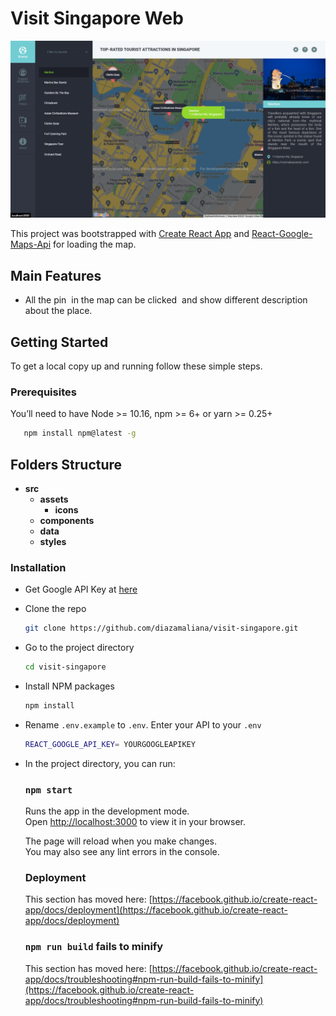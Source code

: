 # Visit Singapore Web 
![Screenshoots](shoots/shoots_1.png)

This project was bootstrapped with [Create React App](https://github.com/facebook/create-react-app) and 
[React-Google-Maps-Api](https://react-google-maps-api-docs.netlify.app/) for loading the map.

## Main Features
- All the pin ​ in the map can be clicked ​ and show different ​ description about the place.

## Getting Started
 To get a local copy up and running follow these simple steps.

### Prerequisites
You’ll need to have Node >= 10.16, npm >= 6+ or yarn >= 0.25+
```bash 
   npm install npm@latest -g
```
## Folders Structure

* **src**
    * **assets**
        * **icons** 
    * **components**
    * **data**
    * **styles**
### Installation
- Get Google API Key at [here](https://console.cloud.google.com/apis/credentials/key)
- Clone the repo 
    ```bash 
    git clone https://github.com/diazamaliana/visit-singapore.git
    ```
- Go to the project directory 
    ```bash 
    cd visit-singapore
    ```
- Install NPM packages
    ```bash 
    npm install
    ```
- Rename `.env.example` to `.env`. Enter your API to your `.env`
    ```bash 
    REACT_GOOGLE_API_KEY= YOURGOOGLEAPIKEY
    ```
- In the project directory, you can run:

    ### `npm start`

    Runs the app in the development mode.\
    Open [http://localhost:3000](http://localhost:3000) to view it in your browser.

    The page will reload when you make changes.\
    You may also see any lint errors in the console.

    ### Deployment

    This section has moved here: [https://facebook.github.io/create-react-app/docs/deployment](https://facebook.github.io/create-react-app/docs/deployment)

    ### `npm run build` fails to minify

    This section has moved here: [https://facebook.github.io/create-react-app/docs/troubleshooting#npm-run-build-fails-to-minify](https://facebook.github.io/create-react-app/docs/troubleshooting#npm-run-build-fails-to-minify)
